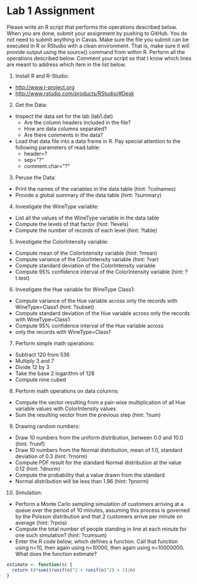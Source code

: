 # Lab 1 Assignment
Please write an R script that performs the operations described below.  When you are done, submit your assignment by pushing to GitHub.  You do not need to submit anything in Cavas.  Make sure the file you submit can be executed in R or RStudio with a clean environment.  That is, make sure it will provide output using the source() command from within R.  Perform all the operations described below.  Comment your script so that I know which lines are meant to address which item in the list below.

1. Install R and R-Studio:
  * http://www.r-project.org 
  * http://www.rstudio.com/products/RStudio/#Desk
  
2. Get the Data:
  * Inspect the data set for the lab (lab1.dat)
    * Are the column headers included in the file?
    * How are data columns separated?
    * Are there comments in the data?
  * Load that data file into a data frame in R.  Pay special attention to the following parameters of read.table:
    * header=?
    * sep="?"
    * comment.char="?"
			
3. Peruse the Data:
  * Print the names of the variables in the data table (hint:  ?colnames)
  * Provide a global summary of the data table (hint: ?summary)
  
4. Investigate the WineType variable:
  * List all the values of the WineType variable in the data table
  * Compute the levels of that factor (hint: ?levels)
  * Compute the number of records of each level (hint: ?table)
  
5. Investigate the ColorIntensity variable:
  * Compute mean of the ColorIntensity variable  (hint:  ?mean)
  * Compute variance of the ColorIntensity variable  (hint: ?var)
  * Compute standard deviation of the ColorIntensity variable
  * Compute 95% confidence interval of the ColorIntensity variable
  (hint: ?t.test)
  
6. Investigate the Hue variable for WineType Class1:
  * Compute variance of the Hue variable across only the records with WineType=Class1 (hint: ?subset)
  * Compute standard deviation of the Hue variable across only the records with WineType=Class1
  * Compute 95% confidence interval of the Hue variable across
  * only the records with WineType=Class1
		
7. Perform simple math operations:
  * Subtract 120 from 536
  * Multiply 3 and 7
  * Divide 12 by 3
  * Take the base 2 logarithm of 128
  * Compute nine cubed
  
8. Perform math operations on data columns:
  * Compute the vector resulting from a pair-wise multiplication of all Hue variable values with ColorIntensity values
  * Sum the resulting vector from the previous step (hint:  ?sum)
  
9. Drawing random numbers:
  * Draw 10 numbers from the uniform distribution, between 0.0 and 10.0 (hint:  ?runif)
  * Draw 10 numbers from the Normal distribution, mean of 1.0, standard deviation of 0.3  (hint:  ?rnorm)
  * Compute PDF result for the standard Normal distribution at the value 0.12 (hint: ?dnorm)
  * Compute the probability that a value drawn from the standard
  * Normal distribution will be less than 1.96  (hint:  ?pnorm)
  
10. Simulation:
  * Perform a Monte Carlo sampling simulation of customers arriving at a queue over the period of 10 minutes, assuming this process is governed by the Poisson distribution and that 2 customers arrive per minute on average (hint:  ?rpois)
  * Compute the total number of people standing in line at each minute for one such simulation?  (hint: ?cumsum)
  * Enter the R code below, which defines a function.  Call that function using n=10, then again using n=10000, then again using n=10000000.  What does the function estimate?

```R
estimate <- function(n) {
  return (4*sum((runif(n)^2 + runif(n)^2) < 1)/n)
}
````
